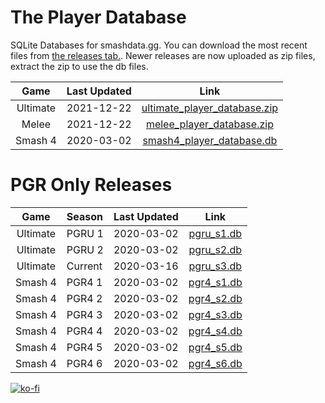 # The Player Database
SQLite Databases for smashdata.gg. You can download the most recent files from [the releases tab.](https://github.com/smashdata/ThePlayerDatabase/releases). Newer releases are now uploaded as zip files, extract the zip to use the db files.

| Game     | Last Updated | Link |
|:--------:|:------------:|:----:|
| Ultimate |  2021-12-22  | [ultimate_player_database.zip](https://github.com/smashdata/ThePlayerDatabase/releases/download/v2021.12.22/ultimate_player_database.zip) |
| Melee    |  2021-12-22  | [melee_player_database.zip](https://github.com/smashdata/ThePlayerDatabase/releases/download/v2021.12.22/melee_player_database.zip)       |
| Smash 4  |  2020-03-02  | [smash4_player_database.db](https://github.com/smashdata/ThePlayerDatabase/releases/download/vPGR4.2/smash4_player_database.db)           |

# PGR Only Releases
| Game     | Season | Last Updated | Link |
|:--------:|:-------|:------------:|:----:|
| Ultimate | PGRU 1 | 2020-03-02   | [pgru_s1.db](https://github.com/smashdata/ThePlayerDatabase/releases/download/vPGRU.S1.2/pgru_s1.db)   |
| Ultimate | PGRU 2 | 2020-03-02   | [pgru_s2.db](https://github.com/smashdata/ThePlayerDatabase/releases/download/vPGRU.S2.2/pgru_s2.db)   |
| Ultimate | Current| 2020-03-16   | [pgru_s3.db](https://github.com/smashdata/ThePlayerDatabase/releases/download/vPGRU.S3.W12/pgru_s3.db) |
| Smash 4  | PGR4 1 | 2020-03-02   | [pgr4_s1.db](https://github.com/smashdata/ThePlayerDatabase/releases/download/vPGR4.2/pgr4_s1.db)      |
| Smash 4  | PGR4 2 | 2020-03-02   | [pgr4_s2.db](https://github.com/smashdata/ThePlayerDatabase/releases/download/vPGR4.2/pgr4_s2.db)      |
| Smash 4  | PGR4 3 | 2020-03-02   | [pgr4_s3.db](https://github.com/smashdata/ThePlayerDatabase/releases/download/vPGR4.2/pgr4_s3.db)      |
| Smash 4  | PGR4 4 | 2020-03-02   | [pgr4_s4.db](https://github.com/smashdata/ThePlayerDatabase/releases/download/vPGR4.2/pgr4_s4.db)      |
| Smash 4  | PGR4 5 | 2020-03-02   | [pgr4_s5.db](https://github.com/smashdata/ThePlayerDatabase/releases/download/vPGR4.2/pgr4_s5.db)      |
| Smash 4  | PGR4 6 | 2020-03-02   | [pgr4_s6.db](https://github.com/smashdata/ThePlayerDatabase/releases/download/vPGR4.2/pgr4_s6.db)      |


[![ko-fi](https://www.ko-fi.com/img/githubbutton_sm.svg)](https://ko-fi.com/N4N81EIYD)

